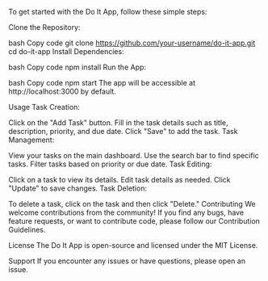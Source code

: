 To get started with the Do It App, follow these simple steps:

Clone the Repository:

bash
Copy code
git clone https://github.com/your-username/do-it-app.git
cd do-it-app
Install Dependencies:

bash
Copy code
npm install
Run the App:

bash
Copy code
npm start
The app will be accessible at http://localhost:3000 by default.

Usage
Task Creation:

Click on the "Add Task" button.
Fill in the task details such as title, description, priority, and due date.
Click "Save" to add the task.
Task Management:

View your tasks on the main dashboard.
Use the search bar to find specific tasks.
Filter tasks based on priority or due date.
Task Editing:

Click on a task to view its details.
Edit task details as needed.
Click "Update" to save changes.
Task Deletion:

To delete a task, click on the task and then click "Delete."
Contributing
We welcome contributions from the community! If you find any bugs, have feature requests, or want to contribute code, please follow our Contribution Guidelines.

License
The Do It App is open-source and licensed under the MIT License.

Support
If you encounter any issues or have questions, please open an issue.
